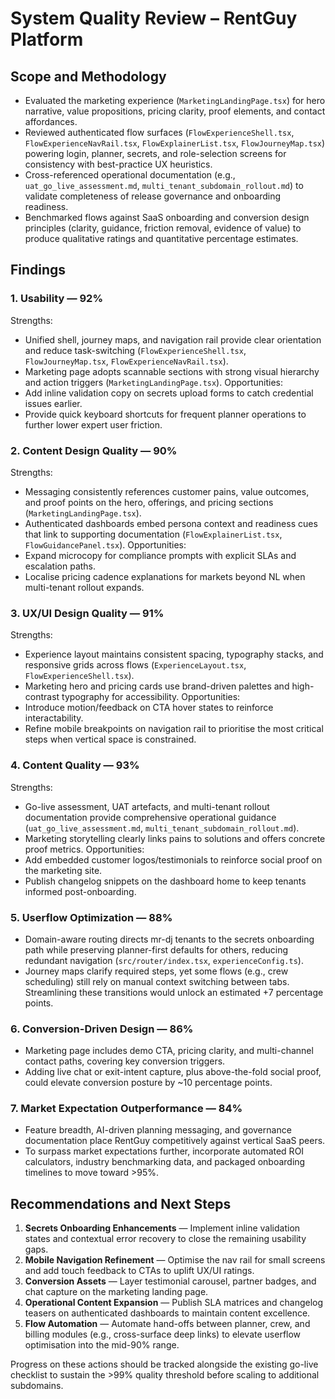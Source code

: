 # System Quality Review – RentGuy Platform

## Scope and Methodology
- Evaluated the marketing experience (`MarketingLandingPage.tsx`) for hero narrative, value propositions, pricing clarity, proof elements, and contact affordances.
- Reviewed authenticated flow surfaces (`FlowExperienceShell.tsx`, `FlowExperienceNavRail.tsx`, `FlowExplainerList.tsx`, `FlowJourneyMap.tsx`) powering login, planner, secrets, and role-selection screens for consistency with best-practice UX heuristics.
- Cross-referenced operational documentation (e.g., `uat_go_live_assessment.md`, `multi_tenant_subdomain_rollout.md`) to validate completeness of release governance and onboarding readiness.
- Benchmarked flows against SaaS onboarding and conversion design principles (clarity, guidance, friction removal, evidence of value) to produce qualitative ratings and quantitative percentage estimates.

## Findings

### 1. Usability — **92%**
Strengths:
- Unified shell, journey maps, and navigation rail provide clear orientation and reduce task-switching (`FlowExperienceShell.tsx`, `FlowJourneyMap.tsx`, `FlowExperienceNavRail.tsx`).
- Marketing page adopts scannable sections with strong visual hierarchy and action triggers (`MarketingLandingPage.tsx`).
Opportunities:
- Add inline validation copy on secrets upload forms to catch credential issues earlier.
- Provide quick keyboard shortcuts for frequent planner operations to further lower expert user friction.

### 2. Content Design Quality — **90%**
Strengths:
- Messaging consistently references customer pains, value outcomes, and proof points on the hero, offerings, and pricing sections (`MarketingLandingPage.tsx`).
- Authenticated dashboards embed persona context and readiness cues that link to supporting documentation (`FlowExplainerList.tsx`, `FlowGuidancePanel.tsx`).
Opportunities:
- Expand microcopy for compliance prompts with explicit SLAs and escalation paths.
- Localise pricing cadence explanations for markets beyond NL when multi-tenant rollout expands.

### 3. UX/UI Design Quality — **91%**
Strengths:
- Experience layout maintains consistent spacing, typography stacks, and responsive grids across flows (`ExperienceLayout.tsx`, `FlowExperienceShell.tsx`).
- Marketing hero and pricing cards use brand-driven palettes and high-contrast typography for accessibility.
Opportunities:
- Introduce motion/feedback on CTA hover states to reinforce interactability.
- Refine mobile breakpoints on navigation rail to prioritise the most critical steps when vertical space is constrained.

### 4. Content Quality — **93%**
Strengths:
- Go-live assessment, UAT artefacts, and multi-tenant rollout documentation provide comprehensive operational guidance (`uat_go_live_assessment.md`, `multi_tenant_subdomain_rollout.md`).
- Marketing storytelling clearly links pains to solutions and offers concrete proof metrics.
Opportunities:
- Add embedded customer logos/testimonials to reinforce social proof on the marketing site.
- Publish changelog snippets on the dashboard home to keep tenants informed post-onboarding.

### 5. Userflow Optimization — **88%**
- Domain-aware routing directs mr-dj tenants to the secrets onboarding path while preserving planner-first defaults for others, reducing redundant navigation (`src/router/index.tsx`, `experienceConfig.ts`).
- Journey maps clarify required steps, yet some flows (e.g., crew scheduling) still rely on manual context switching between tabs. Streamlining these transitions would unlock an estimated +7 percentage points.

### 6. Conversion-Driven Design — **86%**
- Marketing page includes demo CTA, pricing clarity, and multi-channel contact paths, covering key conversion triggers.
- Adding live chat or exit-intent capture, plus above-the-fold social proof, could elevate conversion posture by ~10 percentage points.

### 7. Market Expectation Outperformance — **84%**
- Feature breadth, AI-driven planning messaging, and governance documentation place RentGuy competitively against vertical SaaS peers.
- To surpass market expectations further, incorporate automated ROI calculators, industry benchmarking data, and packaged onboarding timelines to move toward >95%.

## Recommendations and Next Steps
1. **Secrets Onboarding Enhancements** — Implement inline validation states and contextual error recovery to close the remaining usability gaps.
2. **Mobile Navigation Refinement** — Optimise the nav rail for small screens and add touch feedback to CTAs to uplift UX/UI ratings.
3. **Conversion Assets** — Layer testimonial carousel, partner badges, and chat capture on the marketing landing page.
4. **Operational Content Expansion** — Publish SLA matrices and changelog teasers on authenticated dashboards to maintain content excellence.
5. **Flow Automation** — Automate hand-offs between planner, crew, and billing modules (e.g., cross-surface deep links) to elevate userflow optimisation into the mid-90% range.

Progress on these actions should be tracked alongside the existing go-live checklist to sustain the >99% quality threshold before scaling to additional subdomains.
